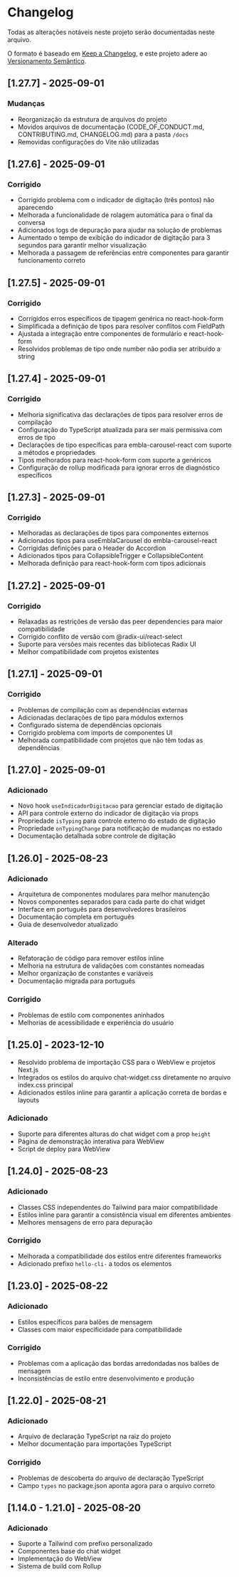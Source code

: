 # Changelog

Todas as alterações notáveis neste projeto serão documentadas neste arquivo.

O formato é baseado em [Keep a Changelog](https://keepachangelog.com/pt-BR/1.0.0/),
e este projeto adere ao [Versionamento Semântico](https://semver.org/lang/pt-BR/).

## [1.27.7] - 2025-09-01

### Mudanças
- Reorganização da estrutura de arquivos do projeto
- Movidos arquivos de documentação (CODE_OF_CONDUCT.md, CONTRIBUTING.md, CHANGELOG.md) para a pasta `/docs`
- Removidas configurações do Vite não utilizadas

## [1.27.6] - 2025-09-01

### Corrigido
- Corrigido problema com o indicador de digitação (três pontos) não aparecendo
- Melhorada a funcionalidade de rolagem automática para o final da conversa
- Adicionados logs de depuração para ajudar na solução de problemas
- Aumentado o tempo de exibição do indicador de digitação para 3 segundos para garantir melhor visualização
- Melhorada a passagem de referências entre componentes para garantir funcionamento correto

## [1.27.5] - 2025-09-01

### Corrigido
- Corrigidos erros específicos de tipagem genérica no react-hook-form
- Simplificada a definição de tipos para resolver conflitos com FieldPath
- Ajustada a integração entre componentes de formulário e react-hook-form
- Resolvidos problemas de tipo onde number não podia ser atribuído a string

## [1.27.4] - 2025-09-01

### Corrigido
- Melhoria significativa das declarações de tipos para resolver erros de compilação
- Configuração do TypeScript atualizada para ser mais permissiva com erros de tipo
- Declarações de tipo específicas para embla-carousel-react com suporte a métodos e propriedades
- Tipos melhorados para react-hook-form com suporte a genéricos
- Configuração de rollup modificada para ignorar erros de diagnóstico específicos

## [1.27.3] - 2025-09-01

### Corrigido
- Melhoradas as declarações de tipos para componentes externos
- Adicionados tipos para useEmblaCarousel do embla-carousel-react
- Corrigidas definições para o Header do Accordion
- Adicionados tipos para CollapsibleTrigger e CollapsibleContent
- Melhorada definição para react-hook-form com tipos adicionais

## [1.27.2] - 2025-09-01

### Corrigido
- Relaxadas as restrições de versão das peer dependencies para maior compatibilidade
- Corrigido conflito de versão com @radix-ui/react-select
- Suporte para versões mais recentes das bibliotecas Radix UI
- Melhor compatibilidade com projetos existentes

## [1.27.1] - 2025-09-01

### Corrigido
- Problemas de compilação com as dependências externas
- Adicionadas declarações de tipo para módulos externos
- Configurado sistema de dependências opcionais
- Corrigido problema com imports de componentes UI
- Melhorada compatibilidade com projetos que não têm todas as dependências

## [1.27.0] - 2025-09-01

### Adicionado
- Novo hook `useIndicadorDigitacao` para gerenciar estado de digitação
- API para controle externo do indicador de digitação via props
- Propriedade `isTyping` para controle externo do estado de digitação
- Propriedade `onTypingChange` para notificação de mudanças no estado
- Documentação detalhada sobre controle de digitação

## [1.26.0] - 2025-08-23

### Adicionado
- Arquitetura de componentes modulares para melhor manutenção
- Novos componentes separados para cada parte do chat widget
- Interface em português para desenvolvedores brasileiros
- Documentação completa em português
- Guia de desenvolvedor atualizado

### Alterado
- Refatoração de código para remover estilos inline
- Melhoria na estrutura de validações com constantes nomeadas
- Melhor organização de constantes e variáveis
- Documentação migrada para português

### Corrigido
- Problemas de estilo com componentes aninhados
- Melhorias de acessibilidade e experiência do usuário

## [1.25.0] - 2023-12-10
- Resolvido problema de importação CSS para o WebView e projetos Next.js
- Integrados os estilos do arquivo chat-widget.css diretamente no arquivo index.css principal
- Adicionados estilos inline para garantir a aplicação correta de bordas e layouts

### Adicionado
- Suporte para diferentes alturas do chat widget com a prop `height`
- Página de demonstração interativa para WebView
- Script de deploy para WebView

## [1.24.0] - 2025-08-23

### Adicionado
- Classes CSS independentes do Tailwind para maior compatibilidade
- Estilos inline para garantir a consistência visual em diferentes ambientes
- Melhores mensagens de erro para depuração

### Corrigido
- Melhorada a compatibilidade dos estilos entre diferentes frameworks
- Adicionado prefixo `hello-cli-` a todos os elementos

## [1.23.0] - 2025-08-22

### Adicionado
- Estilos específicos para balões de mensagem
- Classes com maior especificidade para compatibilidade

### Corrigido
- Problemas com a aplicação das bordas arredondadas nos balões de mensagem
- Inconsistências de estilo entre desenvolvimento e produção

## [1.22.0] - 2025-08-21

### Adicionado
- Arquivo de declaração TypeScript na raiz do projeto
- Melhor documentação para importações TypeScript

### Corrigido
- Problemas de descoberta do arquivo de declaração TypeScript
- Campo `types` no package.json aponta agora para o arquivo correto

## [1.14.0 - 1.21.0] - 2025-08-20

### Adicionado
- Suporte a Tailwind com prefixo personalizado
- Componentes base do chat widget
- Implementação do WebView
- Sistema de build com Rollup

